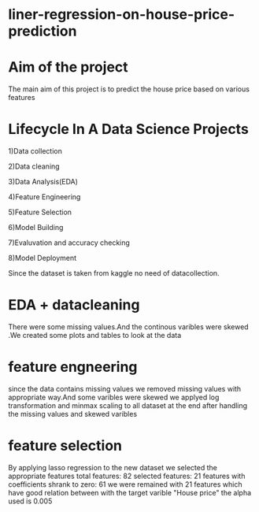 # liner-regression-on-house-price-prediction
# Aim of the project
The main aim of this project is to predict the house price based on various features
#  Lifecycle In A Data Science Projects
1)Data collection

2)Data cleaning

3)Data Analysis(EDA)

4)Feature Engineering

5)Feature Selection

6)Model Building

7)Evaluvation and accuracy checking

8)Model Deployment

Since the dataset is taken from kaggle no need of datacollection.
# EDA + datacleaning
There were some missing values.And the continous varibles were skewed .We created some plots and tables to look at the data
# feature engneering
since the data contains missing values we removed missing values with appropriate way.And some varibles were skewed we applyed log transformation
and minmax scaling to all dataset at the end after handling the missing values and skewed varibles
# feature selection 
By applying lasso regression to the new dataset we selected the appropriate features
total features: 82
selected features: 21
features with coefficients shrank to zero: 61
we were remained with 21 features which have good relation between with the target varible "House price" the alpha used is  0.005 
